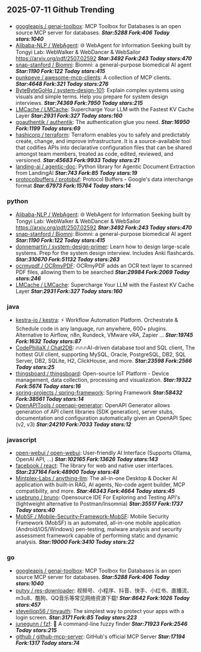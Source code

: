 ## 2025-07-11 Github Trending

### 
* [googleapis / genai-toolbox](https://github.com/googleapis/genai-toolbox): MCP Toolbox for Databases is an open source MCP server for databases. ***Star:5288 Fork:406 Today stars:1040***
* [Alibaba-NLP / WebAgent](https://github.com/Alibaba-NLP/WebAgent): 🌐 WebAgent for Information Seeking built by Tongyi Lab: WebWalker & WebDancer & WebSailor https://arxiv.org/pdf/2507.02592 ***Star:3492 Fork:243 Today stars:470***
* [snap-stanford / Biomni](https://github.com/snap-stanford/Biomni): Biomni: a general-purpose biomedical AI agent ***Star:1190 Fork:122 Today stars:415***
* [punkpeye / awesome-mcp-clients](https://github.com/punkpeye/awesome-mcp-clients): A collection of MCP clients. ***Star:4648 Fork:321 Today stars:276***
* [ByteByteGoHq / system-design-101](https://github.com/ByteByteGoHq/system-design-101): Explain complex systems using visuals and simple terms. Help you prepare for system design interviews. ***Star:74369 Fork:7950 Today stars:215***
* [LMCache / LMCache](https://github.com/LMCache/LMCache): Supercharge Your LLM with the Fastest KV Cache Layer ***Star:2931 Fork:327 Today stars:160***
* [goauthentik / authentik](https://github.com/goauthentik/authentik): The authentication glue you need. ***Star:16950 Fork:1199 Today stars:69***
* [hashicorp / terraform](https://github.com/hashicorp/terraform): Terraform enables you to safely and predictably create, change, and improve infrastructure. It is a source-available tool that codifies APIs into declarative configuration files that can be shared amongst team members, treated as code, edited, reviewed, and versioned. ***Star:45683 Fork:9933 Today stars:21***
* [landing-ai / agentic-doc](https://github.com/landing-ai/agentic-doc): Python library for Agentic Document Extraction from LandingAI ***Star:743 Fork:85 Today stars:19***
* [protocolbuffers / protobuf](https://github.com/protocolbuffers/protobuf): Protocol Buffers - Google's data interchange format ***Star:67973 Fork:15764 Today stars:14***

### python
* [Alibaba-NLP / WebAgent](https://github.com/Alibaba-NLP/WebAgent): 🌐 WebAgent for Information Seeking built by Tongyi Lab: WebWalker & WebDancer & WebSailor https://arxiv.org/pdf/2507.02592 ***Star:3492 Fork:243 Today stars:470***
* [snap-stanford / Biomni](https://github.com/snap-stanford/Biomni): Biomni: a general-purpose biomedical AI agent ***Star:1190 Fork:122 Today stars:415***
* [donnemartin / system-design-primer](https://github.com/donnemartin/system-design-primer): Learn how to design large-scale systems. Prep for the system design interview. Includes Anki flashcards. ***Star:310670 Fork:51132 Today stars:263***
* [ocrmypdf / OCRmyPDF](https://github.com/ocrmypdf/OCRmyPDF): OCRmyPDF adds an OCR text layer to scanned PDF files, allowing them to be searched ***Star:29984 Fork:2069 Today stars:246***
* [LMCache / LMCache](https://github.com/LMCache/LMCache): Supercharge Your LLM with the Fastest KV Cache Layer ***Star:2931 Fork:327 Today stars:160***

### java
* [kestra-io / kestra](https://github.com/kestra-io/kestra): ⚡ Workflow Automation Platform. Orchestrate & Schedule code in any language, run anywhere, 600+ plugins. Alternative to Airflow, n8n, Rundeck, VMware vRA, Zapier ... ***Star:19745 Fork:1632 Today stars:87***
* [CodePhiliaX / Chat2DB](https://github.com/CodePhiliaX/Chat2DB): 🔥🔥🔥AI-driven database tool and SQL client, The hottest GUI client, supporting MySQL, Oracle, PostgreSQL, DB2, SQL Server, DB2, SQLite, H2, ClickHouse, and more. ***Star:23598 Fork:2566 Today stars:25***
* [thingsboard / thingsboard](https://github.com/thingsboard/thingsboard): Open-source IoT Platform - Device management, data collection, processing and visualization. ***Star:19322 Fork:5674 Today stars:16***
* [spring-projects / spring-framework](https://github.com/spring-projects/spring-framework): Spring Framework ***Star:58432 Fork:38561 Today stars:14***
* [OpenAPITools / openapi-generator](https://github.com/OpenAPITools/openapi-generator): OpenAPI Generator allows generation of API client libraries (SDK generation), server stubs, documentation and configuration automatically given an OpenAPI Spec (v2, v3) ***Star:24210 Fork:7033 Today stars:12***

### javascript
* [open-webui / open-webui](https://github.com/open-webui/open-webui): User-friendly AI Interface (Supports Ollama, OpenAI API, ...) ***Star:102165 Fork:13626 Today stars:143***
* [facebook / react](https://github.com/facebook/react): The library for web and native user interfaces. ***Star:237164 Fork:48900 Today stars:48***
* [Mintplex-Labs / anything-llm](https://github.com/Mintplex-Labs/anything-llm): The all-in-one Desktop & Docker AI application with built-in RAG, AI agents, No-code agent builder, MCP compatibility, and more. ***Star:46343 Fork:4664 Today stars:45***
* [usebruno / bruno](https://github.com/usebruno/bruno): Opensource IDE For Exploring and Testing API's (lightweight alternative to Postman/Insomnia) ***Star:35517 Fork:1737 Today stars:40***
* [MobSF / Mobile-Security-Framework-MobSF](https://github.com/MobSF/Mobile-Security-Framework-MobSF): Mobile Security Framework (MobSF) is an automated, all-in-one mobile application (Android/iOS/Windows) pen-testing, malware analysis and security assessment framework capable of performing static and dynamic analysis. ***Star:19000 Fork:3410 Today stars:22***

### go
* [googleapis / genai-toolbox](https://github.com/googleapis/genai-toolbox): MCP Toolbox for Databases is an open source MCP server for databases. ***Star:5288 Fork:406 Today stars:1040***
* [putyy / res-downloader](https://github.com/putyy/res-downloader): 视频号、小程序、抖音、快手、小红书、直播流、m3u8、酷狗、QQ音乐等常见网络资源下载! ***Star:8642 Fork:1026 Today stars:457***
* [steveiliop56 / tinyauth](https://github.com/steveiliop56/tinyauth): The simplest way to protect your apps with a login screen. ***Star:3171 Fork:85 Today stars:223***
* [junegunn / fzf](https://github.com/junegunn/fzf): 🌸 A command-line fuzzy finder ***Star:71923 Fork:2546 Today stars:215***
* [github / github-mcp-server](https://github.com/github/github-mcp-server): GitHub's official MCP Server ***Star:17194 Fork:1317 Today stars:74***

